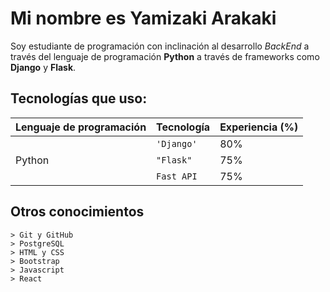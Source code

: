 # Mi nombre es Yamizaki Arakaki

Soy estudiante de programación con inclinación al desarrollo *BackEnd* a través del lenguaje de programación **Python** a través de frameworks como **Django** y **Flask**. 


## Tecnologías que uso:
|  Lenguaje de programación       |Tecnología                       |Experiencia (%)                    |
|----------------|-------------------------------|-----------------------------|
||`'Django'`            |     80%       | 
|  Python      |`"Flask"`            |75%            |
|          |`Fast API`|75%|

##  Otros conocimientos

	> Git y GitHub
	> PostgreSQL
	> HTML y CSS 
	> Bootstrap
	> Javascript 
	> React 